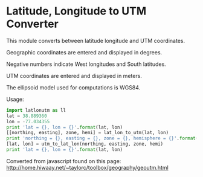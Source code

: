 # Latitude, Longitude to UTM Converter

This module converts between latitude longitude and UTM coordinates.

Geographic coordinates are entered and displayed in degrees.

Negative numbers indicate West longitudes and South latitudes.

UTM coordinates are entered and displayed in meters.

The ellipsoid model used for computations is WGS84.

Usage:

```python
import latlonutm as ll
lat = 38.889360
lon = -77.034355
print 'lat = {}, lon = {}'.format(lat, lon)
[[northing, easting], zone, hemi] = lat_lon_to_utm(lat, lon)
print 'northing = {}, easting = {}, zone = {}, hemisphere = {}'.format(northing, easting, zone, hemi)
[lat, lon] = utm_to_lat_lon(northing, easting, zone, hemi)
print 'lat = {}, lon = {}'.format(lat, lon)
```

Converted from javascript found on this page:
http://home.hiwaay.net/~taylorc/toolbox/geography/geoutm.html

